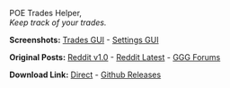 POE Trades Helper,  
*Keep track of your trades.*  

**Screenshots:**  [Trades GUI](https://raw.githubusercontent.com/lemasato/POE-Trades-Helper/master/Screenshots/GUI%20Trades%20-%20Active.png) - [Settings GUI](https://raw.githubusercontent.com/lemasato/POE-Trades-Helper/master/Screenshots/GUI%20Settings.png)  

**Original Posts:** [Reddit v1.0](https://www.reddit.com/r/pathofexile/comments/57oo3h) - [Reddit Latest](https://www.reddit.com/r/pathofexile/comments/5a2rbb) - [GGG Forums](https://www.pathofexile.com/forum/view-thread/1755148)   

**Download Link:** [Direct](https://raw.githubusercontent.com/lemasato/POE-Trades-Helper/master/POE%20Trades%20Helper.exe) - [Github Releases](https://github.com/lemasato/POE-Trades-Helper/releases)
